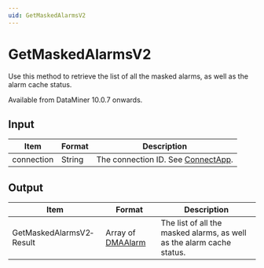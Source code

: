 ```yaml
---
uid: GetMaskedAlarmsV2
---
```


# GetMaskedAlarmsV2

Use this method to retrieve the list of all the masked alarms, as well as the alarm cache status.

Available from DataMiner 10.0.7 onwards.

## Input

| Item       | Format | Description                                                                      |
|------------|--------|----------------------------------------------------------------------------------|
| connection | String | The connection ID. See [ConnectApp](xref:ConnectApp). |

## Output

| Item                     | Format                                                                   | Description                                                           |
|--------------------------|--------------------------------------------------------------------------|-----------------------------------------------------------------------|
| GetMaskedAlarmsV2­Result | Array of [DMAAlarm](xref:DMAAlarm) | The list of all the masked alarms, as well as the alarm cache status. |
